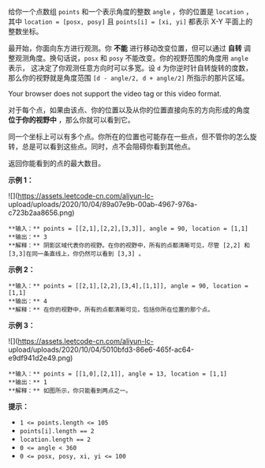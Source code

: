 给你一个点数组 `points` 和一个表示角度的整数 `angle` ，你的位置是 `location` ，其中 `location = [posx,
posy]` 且 `points[i] = [xi, yi]` 都表示 X-Y 平面上的整数坐标。

最开始，你面向东方进行观测。你 **不能** 进行移动改变位置，但可以通过 **自转** 调整观测角度。换句话说，`posx` 和 `posy`
不能改变。你的视野范围的角度用 `angle` 表示， 这决定了你观测任意方向时可以多宽。设 `d` 为你逆时针自转旋转的度数，那么你的视野就是角度范围
`[d - angle/2, d + angle/2]` 所指示的那片区域。

Your browser does not support the video tag or this video format.

对于每个点，如果由该点、你的位置以及从你的位置直接向东的方向形成的角度 **位于你的视野中** ，那么你就可以看到它。

同一个坐标上可以有多个点。你所在的位置也可能存在一些点，但不管你的怎么旋转，总是可以看到这些点。同时，点不会阻碍你看到其他点。

返回你能看到的点的最大数目。

**示例 1：**

![](https://assets.leetcode-cn.com/aliyun-lc-
upload/uploads/2020/10/04/89a07e9b-00ab-4967-976a-c723b2aa8656.png)

    
    
    **输入：** points = [[2,1],[2,2],[3,3]], angle = 90, location = [1,1]
    **输出：** 3
    **解释：** 阴影区域代表你的视野。在你的视野中，所有的点都清晰可见，尽管 [2,2] 和 [3,3]在同一条直线上，你仍然可以看到 [3,3] 。

**示例 2：**

    
    
    **输入：** points = [[2,1],[2,2],[3,4],[1,1]], angle = 90, location = [1,1]
    **输出：** 4
    **解释：** 在你的视野中，所有的点都清晰可见，包括你所在位置的那个点。

**示例 3：**

![](https://assets.leetcode-cn.com/aliyun-lc-
upload/uploads/2020/10/04/5010bfd3-86e6-465f-ac64-e9df941d2e49.png)

    
    
    **输入：** points = [[1,0],[2,1]], angle = 13, location = [1,1]
    **输出：** 1
    **解释：** 如图所示，你只能看到两点之一。

**提示：**

  * `1 <= points.length <= 105`
  * `points[i].length == 2`
  * `location.length == 2`
  * `0 <= angle < 360`
  * `0 <= posx, posy, xi, yi <= 100`

